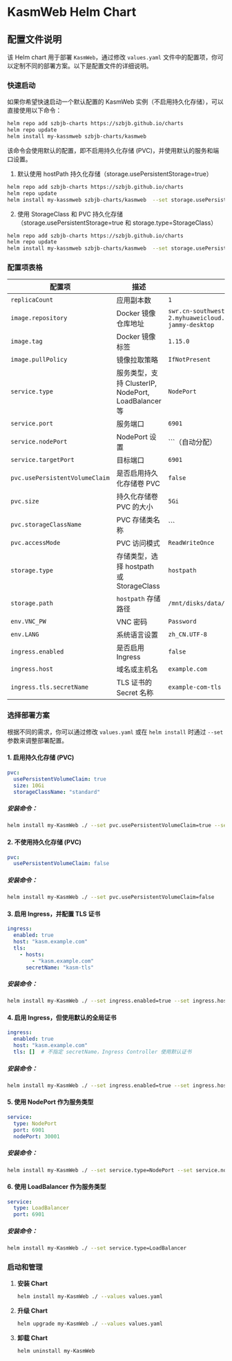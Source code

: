 # KasmWeb Helm Chart

## 配置文件说明

该 Helm chart 用于部署 `KasmWeb`，通过修改 `values.yaml` 文件中的配置项，你可以定制不同的部署方案。以下是配置文件的详细说明。

### 快速启动

如果你希望快速启动一个默认配置的 KasmWeb 实例（不启用持久化存储），可以直接使用以下命令：

```bash
helm repo add szbjb-charts https://szbjb.github.io/charts
helm repo update
helm install my-kassmweb szbjb-charts/kasmweb
```

该命令会使用默认的配置，即不启用持久化存储 (PVC)，并使用默认的服务和端口设置。
1. 默认使用 hostPath 持久化存储（storage.usePersistentStorage=true）
```bash
helm repo add szbjb-charts https://szbjb.github.io/charts
helm repo update    
helm install my-kassmweb szbjb-charts/kasmweb  --set storage.usePersistentStorage=true
```
2. 使用 StorageClass 和 PVC 持久化存储（storage.usePersistentStorage=true 和 storage.type=StorageClass）
```bash 
helm repo add szbjb-charts https://szbjb.github.io/charts
helm repo update
helm install my-kassmweb szbjb-charts/kasmweb  --set storage.usePersistentStorage=true --set storage.type=StorageClass --set pvc.usePersistentVolumeClaim=true --set pvc.storageClassName=""

```


### 配置项表格

| 配置项                      | 描述                                      | 默认值                                                    |
|---------------------------|-----------------------------------------|---------------------------------------------------------|
| `replicaCount`            | 应用副本数                                 | `1`                                                     |
| `image.repository`        | Docker 镜像仓库地址                           | `swr.cn-southwest-2.myhuaweicloud.com/kubeode/kasmweb/ubuntu-jammy-desktop` |
| `image.tag`               | Docker 镜像标签                            | `1.15.0`                                                |
| `image.pullPolicy`        | 镜像拉取策略                                | `IfNotPresent`                                          |
| `service.type`            | 服务类型，支持 ClusterIP, NodePort, LoadBalancer 等 | `NodePort`                                              |
| `service.port`            | 服务端口                                   | `6901`                                                  |
| `service.nodePort`        | NodePort 设置                              | ```（自动分配）                                          |
| `service.targetPort`      | 目标端口                                   | `6901`                                                  |
| `pvc.usePersistentVolumeClaim` | 是否启用持久化存储卷 PVC                       | `false`                                                 |
| `pvc.size`                | 持久化存储卷 PVC 的大小                     | `5Gi`                                                   |
| `pvc.storageClassName`    | PVC 存储类名称                              | ```                                                    |
| `pvc.accessMode`          | PVC 访问模式                                | `ReadWriteOnce`                                         |
| `storage.type`            | 存储类型，选择 hostpath 或 StorageClass      | `hostpath`                                              |
| `storage.path`            | `hostpath` 存储路径                         | `/mnt/disks/data/pvc-data`                              |
| `env.VNC_PW`              | VNC 密码                                  | `Password`                                              |
| `env.LANG`                | 系统语言设置                                | `zh_CN.UTF-8`                                           |
| `ingress.enabled`         | 是否启用 Ingress                           | `false`                                                 |
| `ingress.host`            | 域名或主机名                                | `example.com`                                           |
| `ingress.tls.secretName`  | TLS 证书的 Secret 名称                        | `example-com-tls`                                       |

### 选择部署方案

根据不同的需求，你可以通过修改 `values.yaml` 或在 `helm install` 时通过 `--set` 参数来调整部署配置。

#### 1. 启用持久化存储 (PVC)

```yaml
pvc:
  usePersistentVolumeClaim: true
  size: 10Gi
  storageClassName: "standard"
```

##### 安装命令：
```bash
helm install my-KasmWeb ./ --set pvc.usePersistentVolumeClaim=true --set pvc.size=10Gi --set pvc.storageClassName="standard"
```

#### 2. 不使用持久化存储 (PVC)

```yaml
pvc:
  usePersistentVolumeClaim: false
```

##### 安装命令：
```bash
helm install my-KasmWeb ./ --set pvc.usePersistentVolumeClaim=false
```

#### 3. 启用 Ingress，并配置 TLS 证书

```yaml
ingress:
  enabled: true
  host: "kasm.example.com"
  tls:
    - hosts:
        - "kasm.example.com"
      secretName: "kasm-tls"
```

##### 安装命令：
```bash
helm install my-KasmWeb ./ --set ingress.enabled=true --set ingress.host="kasm.example.com" --set ingress.tls[0].secretName="kasm-tls"
```

#### 4. 启用 Ingress，但使用默认的全局证书

```yaml
ingress:
  enabled: true
  host: "kasm.example.com"
  tls: []  # 不指定 secretName，Ingress Controller 使用默认证书
```

##### 安装命令：
```bash
helm install my-KasmWeb ./ --set ingress.enabled=true --set ingress.host="kasm.example.com"
```

#### 5. 使用 NodePort 作为服务类型

```yaml
service:
  type: NodePort
  port: 6901
  nodePort: 30001
```

##### 安装命令：
```bash
helm install my-KasmWeb ./ --set service.type=NodePort --set service.nodePort=30001
```

#### 6. 使用 LoadBalancer 作为服务类型

```yaml
service:
  type: LoadBalancer
  port: 6901
```

##### 安装命令：
```bash
helm install my-KasmWeb ./ --set service.type=LoadBalancer
```

### 启动和管理

1. **安装 Chart**
   ```bash
   helm install my-KasmWeb ./ --values values.yaml
   ```

2. **升级 Chart**
   ```bash
   helm upgrade my-KasmWeb ./ --values values.yaml
   ```

3. **卸载 Chart**
   ```bash
   helm uninstall my-KasmWeb
   ```

